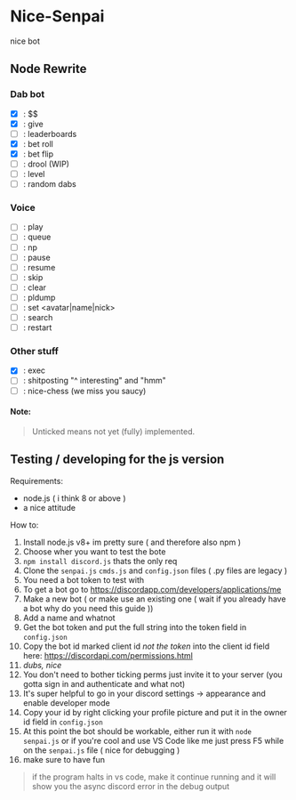 # Nice-Senpai
nice bot

## Node Rewrite
### Dab bot
- [x] : $$
- [x] : give
- [ ] : leaderboards
- [x] : bet roll
- [x] : bet flip
- [ ] : drool (WIP)
- [ ] : level
- [ ] : random dabs
### Voice
- [ ] : play
- [ ] : queue
- [ ] : np
- [ ] : pause
- [ ] : resume
- [ ] : skip
- [ ] : clear
- [ ] : pldump
- [ ] : set <avatar|name|nick>
- [ ] : search
- [ ] : restart
### Other stuff
- [x] : exec
- [ ] : shitposting "^ interesting" and "hmm"
- [ ] : nice-chess (we miss you saucy)
#### Note:
>Unticked means not yet (fully) implemented.

## Testing / developing for the js version
Requirements:
- node.js ( i think 8 or above )
- a nice attitude

How to:
1. Install node.js v8+ im pretty sure ( and therefore also npm )
1. Choose wher you want to test the bote
1. `npm install discord.js` thats the only req
1. Clone the `senpai.js` `cmds.js` and `config.json` files ( .py files are legacy )
1. You need a bot token to test with
1. To get a bot go to https://discordapp.com/developers/applications/me
1. Make a new bot ( or make use an existing one ( wait if you already have a bot why do you need this guide ))
1. Add a name and whatnot
1. Get the bot token and put the full string into the token field in `config.json`
1. Copy the bot id marked client id *not the token* into the client id field here: https://discordapi.com/permissions.html
1. *dubs, nice*
1. You don't need to bother ticking perms just invite it to your server (you gotta sign in and authenticate and what not)
1. It's super helpful to go in your discord settings -> appearance and enable developer mode
1. Copy your id by right clicking your profile picture and put it in the owner id field in `config.json`
1. At this point the bot should be workable, either run it with `node senpai.js` or if you're cool and use VS Code like me just press F5 while on the `senpai.js` file ( nice for debugging )
1. make sure to have fun
>if the program halts in vs code, make it continue running and it will show you the async discord error in the debug output
